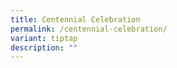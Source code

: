 ```yaml
---
title: Centennial Celebration
permalink: /centennial-celebration/
variant: tiptap
description: ""
---
```

